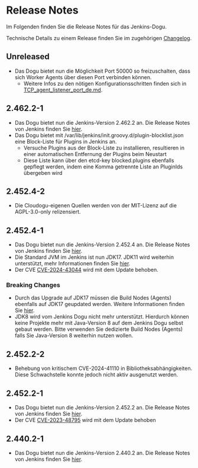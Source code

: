 # Release Notes

Im Folgenden finden Sie die Release Notes für das Jenkins-Dogu. 

Technische Details zu einem Release finden Sie im zugehörigen [Changelog](https://docs.cloudogu.com/de/docs/dogus/jenkins/CHANGELOG/).

## Unreleased
* Das Dogu bietet nun die Möglichkeit Port 50000 so freizuschalten, dass sich Worker Agents über diesen Port verbinden können.
  * Weitere Infos zu den nötigen Konfigurationsschritten finden sich in [TCP_agent_listener_port_de.md](../operations/TCP_agent_listener_port_de.md).

## 2.462.2-1
* Das Dogu bietet nun die Jenkins-Version 2.462.2 an. Die Release Notes von Jenkins finden Sie [hier](https://www.jenkins.io/changelog-stable/2.462.2/).
* Das Dogu bietet mit /var/lib/jenkins/init.groovy.d/plugin-blocklist.json eine Block-Liste für Plugins in Jenkins an.
  * Versuche Plugins aus der Block-Liste zu installieren, resultieren in einer automatischen Entfernung der Plugins beim Neustart
  * Diese Liste kann über den etcd-key blocked.plugins ebenfalls gepflegt werden, indem eine Komma getrennte Liste an PluginIds übergeben wird

## 2.452.4-2
* Die Cloudogu-eigenen Quellen werden von der MIT-Lizenz auf die AGPL-3.0-only relizensiert.

## 2.452.4-1
* Das Dogu bietet nun die Jenkins-Version 2.452.4 an. Die Release Notes von Jenkins finden Sie [hier](https://www.jenkins.io/changelog-stable/2.452.4/).
* Die Standard JVM im Jenkins ist nun JDK17. JDK11 wird weiterhin unterstützt, mehr Informationen finden Sie [hier](https://docs.cloudogu.com/de/docs/dogus/jenkins/operations/Building_with_custom_Java/).
* Der CVE [CVE-2024-43044](https://nvd.nist.gov/vuln/detail/CVE-2024-43044) wird mit dem Update behoben.

### Breaking Changes
* Durch das Upgrade auf JDK17 müssen die Build Nodes (Agents) ebenfalls auf JDK17 geupdated werden. Weitere Informationen finden Sie [hier](https://www.jenkins.io/doc/book/platform-information/upgrade-java-to-17/#jvm-version-on-agents).
* JDK8 wird vom Jenkins Dogu nicht mehr unterstützt. Hierdurch können keine Projekte mehr mit Java-Version 8 auf dem Jenkins Dogu selbst gebaut werden. Bitte verwenden Sie dedizierte Build Nodes (Agents) falls Sie Java-Version 8 weiterhin nutzen wollen.

## 2.452.2-2
* Behebung von kritischem CVE-2024-41110 in Bibliotheksabhängigkeiten. Diese Schwachstelle konnte jedoch nicht aktiv ausgenutzt werden.

## 2.452.2-1

* Das Dogu bietet nun die Jenkins-Version 2.452.2 an. Die Release Notes von Jenkins finden Sie [hier](https://www.jenkins.io/changelog/#v2.452).
* Der CVE [CVE-2023-48795](https://www.jenkins.io/security/advisory/2024-04-17/) wird mit dem Update behoben

## 2.440.2-1

* Das Dogu bietet nun die Jenkins-Version 2.440.2 an. Die Release Notes von Jenkins finden Sie [hier](https://www.jenkins.io/changelog/#v2.440).
